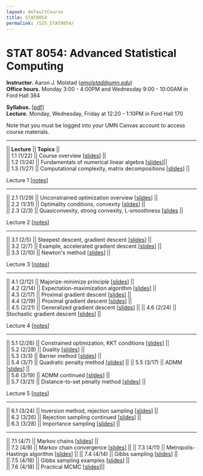 ```yaml
---
layout: defaultCourse
title: STAT8054
permalink: /S25_STAT8054/
---
```


# STAT 8054: Advanced Statistical Computing
**Instructor.** Aaron J. Molstad (*amolstad@umn.edu*)  
**Office hours.** Monday 3:00 - 4:00PM and Wednesday 9:00 - 10:00AM in Ford Hall 384

**Syllabus.** [[pdf](https://canvas.umn.edu/files/49831537/download?download_frd=1)]   
**Lecture.** Monday, Wednesday, Friday at 12:20 - 1:10PM in Ford Hall 170 

Note that you must be logged into your UMN Canvas account to access course materials.   

----------------------

|| **Lecture** ||  **Topics** ||  
|| 1.1 (1/22)  || Course overview [[slides](https://canvas.umn.edu/files/49831522/download?download_frd=1)] ||   
|| 1.2 (1/24)  || Fundamentals of numerical linear algebra [[slides](https://canvas.umn.edu/files/49893294/download?download_frd=1)]||    
|| 1.3 (1/27)  || Computational complexity, matrix decompositions [[slides](https://canvas.umn.edu/files/49962875/download?download_frd=1)] ||  

Lecture 1 [[notes](https://canvas.umn.edu/files/50044826/download?download_frd=1)]

----------------------

|| 2.1 (1/29)  || Unconstrained optimization overview [[slides](https://canvas.umn.edu/files/50039527/download?download_frd=1)] ||   
|| 2.2 (1/31)  || Optimality conditions, convexity [[slides](https://canvas.umn.edu/files/50104516/download?download_frd=1)] ||   
|| 2.3 (2/3)  || Quasiconvexity, strong convexity, L-smoothness [[slides](https://canvas.umn.edu/files/50179163/download?download_frd=1) || 

Lecture 2 [[notes](https://canvas.umn.edu/files/50330601/download?download_frd=1)]

-----------------------

|| 3.1 (2/5)  || Steepest descent, gradient descent [[slides](https://canvas.umn.edu/files/50261601/download?download_frd=1)] ||  
|| 3.2 (2/7) || Example, accelerated gradient descent [[slides](https://canvas.umn.edu/files/50330595/download?download_frd=1)] ||  
|| 3.3 (2/10) || Newton's method [[slides](https://canvas.umn.edu/files/50414285/download?download_frd=1)] || 

Lecture 3 [[notes](https://canvas.umn.edu/files/50528849/download?download_frd=1)]


-----------------------


|| 4.1 (2/12) || Majorize-minimize principle [[slides](https://canvas.umn.edu/files/50495130/download?download_frd=1)] ||  
|| 4.2 (2/14) || Expectation-maximization algorithm [[slides](https://canvas.umn.edu/files/50564479/download?download_frd=1)] ||  
|| 4.3 (2/17) || Proximal gradient descent [[slides](https://canvas.umn.edu/files/50650734/download?download_frd=1)] ||  
|| 4.4 (2/19) || Proximal gradient descent [[slides](https://canvas.umn.edu/files/50744983/download?download_frd=1)] ||  
|| 4.5 (2/21) || Generalized gradient descent [[slides](https://canvas.umn.edu/files/50812047/download?download_frd=1)] || 
|| 4.6 (2/24) || Stochastic gradient descent [[slides](https://canvas.umn.edu/files/50888099/download?download_frd=1)] || 

Lecture 4 [[notes](https://canvas.umn.edu/files/51731831/download?download_frd=1)] 

------------------------

|| 5.1 (2/26) || Constrained optimization, KKT conditions [[slides](https://canvas.umn.edu/files/50983068/download?download_frd=1])] ||    
|| 5.2 (2/28) || Duality [[slides](https://canvas.umn.edu/files/51050924/download?download_frd=1)] ||    
|| 5.3 (3/3) || Barrier method [[slides](https://canvas.umn.edu/files/51139850/download?download_frd=1)] ||  
|| 5.4 (3/7) || Quadratic penalty method [[slides](https://canvas.umn.edu/files/51281771/download?download_frd=1)] || 
|| 5.5 (3/17) || ADMM [[slides](https://canvas.umn.edu/files/51427565/download?download_frd=1)] ||   
|| 5.6 (3/19) || ADMM continued [[slides](https://canvas.umn.edu/files/51510539/download?download_frd=1)] ||  
|| 5.7 (3/21) || Distance-to-set penalty method [[slides](https://canvas.umn.edu/files/51580292/download?download_frd=1)] ||    


Lecture 5 [[notes](https://canvas.umn.edu/files/52209025/download?download_frd=1)]

------------------------------

|| 6.1 (3/24) || Inversion method, rejection sampling [[slides](https://canvas.umn.edu/files/51667485/download?download_frd=1)] ||   
|| 6.2 (3/26) || Rejection sampling continued [[slides](https://canvas.umn.edu/files/51757939/download?download_frd=1)] ||   
|| 6.3 (3/28) || Importance sampling [[slides](https://canvas.umn.edu/files/51826902/download?download_frd=1)] || 


------------------------------


|| 7.1 (4/7) || Markov chains [[slides](https://canvas.umn.edu/files/52108392/download?download_frd=1)] ||    
|| 7.2 (4/9) || Markov chain convergence [[slides](https://canvas.umn.edu/files/52181987/download?download_frd=1)] ||
|| 7.3 (4/11) || Metropolis-Hastings algorithm [[slides](https://canvas.umn.edu/files/52244725/download?download_frd=1)] ||
|| 7.4 (4/14) || Gibbs sampling [[slides](https://canvas.umn.edu/files/52314349/download?download_frd=1)] ||   
|| 7.5 (4/16) || Gibbs sampling examples [[slides](https://canvas.umn.edu/files/52402945/download?download_frd=1)] ||  
|| 7.6 (4/18) || Practical MCMC [[slides](https://canvas.umn.edu/files/52506030/download?download_frd=1)]||  
